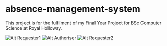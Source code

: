 # absence-management-system
This project is for the fulfilment of my Final Year Project for BSc Computer Science at Royal Holloway.

![Alt Requester1](https://i.makeagif.com/media/4-11-2019/6NdIJ4.gif)
![Alt Authoriser](https://i.makeagif.com/media/4-11-2019/t2lCCl.gif)
![Alt Requester2](https://i.makeagif.com/media/4-12-2019/lRNpCZ.gif)
